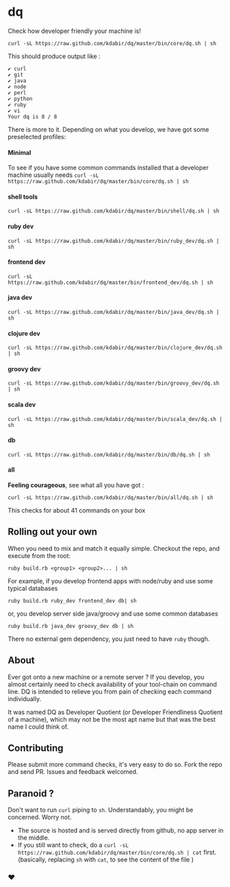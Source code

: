# dq

Check how developer friendly your machine is!

`curl -sL https://raw.github.com/kdabir/dq/master/bin/core/dq.sh | sh`

This should produce output like :

```
✔ curl
✔ git
✔ java
✔ node
✔ perl
✔ python
✔ ruby
✔ vi
Your dq is 8 / 8
```

There is more to it. Depending on what you develop, we have got some preselected profiles:

#### Minimal
To see if you have some common commands installed that a developer machine usually needs
`curl -sL https://raw.github.com/kdabir/dq/master/bin/core/dq.sh | sh`

#### shell tools
`curl -sL https://raw.github.com/kdabir/dq/master/bin/shell/dq.sh | sh`

#### ruby dev
`curl -sL https://raw.github.com/kdabir/dq/master/bin/ruby_dev/dq.sh | sh`

#### frontend dev
`curl -sL https://raw.github.com/kdabir/dq/master/bin/frontend_dev/dq.sh | sh`

#### java dev
`curl -sL https://raw.github.com/kdabir/dq/master/bin/java_dev/dq.sh | sh`

#### clojure dev
`curl -sL https://raw.github.com/kdabir/dq/master/bin/clojure_dev/dq.sh | sh`

#### groovy dev
`curl -sL https://raw.github.com/kdabir/dq/master/bin/groovy_dev/dq.sh | sh`

#### scala dev
`curl -sL https://raw.github.com/kdabir/dq/master/bin/scala_dev/dq.sh | sh`

#### db
`curl -sL https://raw.github.com/kdabir/dq/master/bin/db/dq.sh | sh`

#### all

**Feeling courageous**, see what all you have got :

`curl -sL https://raw.github.com/kdabir/dq/master/bin/all/dq.sh | sh`

This checks for about 41 commands on your box

## Rolling out your own

When you need to mix and match it equally simple. Checkout the repo, and execute from the root:

`ruby build.rb <group1> <group2>... | sh`

For example, if you develop frontend apps with node/ruby and use some typical databases

`ruby build.rb ruby_dev frontend_dev db| sh`

or, you develop server side java/groovy and use some common databases

`ruby build.rb java_dev groovy_dev db | sh`

There no external gem dependency, you just need to have `ruby` though.

## About

Ever got onto a new machine or a remote server ? If you develop, you almost certainly need to check availability of your
tool-chain on command line. DQ is intended to relieve you from pain of checking each command individually.

It was named DQ as Developer Quotient (or Developer Friendliness Quotient of a machine), which may not be the most
apt name but that was the best name I could think of.

## Contributing

Please submit more command checks, it's very easy to do so. Fork the repo and send PR.
Issues and feedback welcomed.

## Paranoid ?

Don't want to run `curl` piping to `sh`. Understandably, you might be concerned. Worry not.
- The source is hosted and is served directly from github, no app server in the middle.
- If you still want to check, do a  `curl -sL https://raw.github.com/kdabir/dq/master/bin/core/dq.sh | cat`  first.
    (basically, replacing `sh` with `cat`, to see the content of the file )

### ♥
